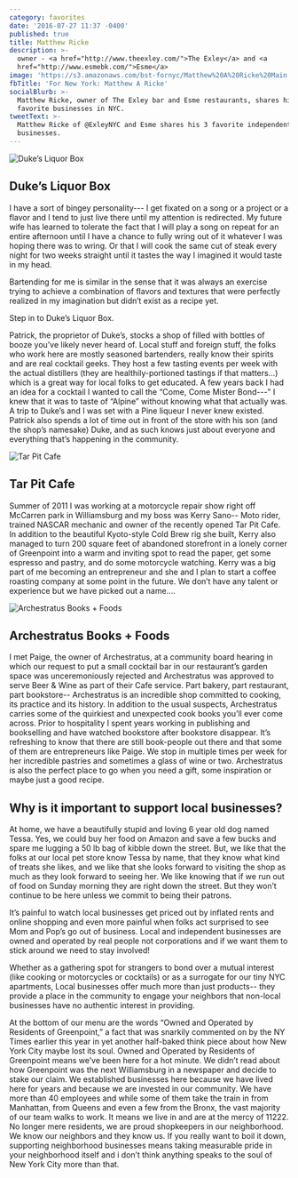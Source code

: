 ```yaml
---
category: favorites
date: '2016-07-27 11:37 -0400'
published: true
title: Matthew Ricke
description: >-
  owner - <a href="http://www.theexley.com/">The Exley</a> and <a
  href="http://www.esmebk.com/">Esme</a>
image: 'https://s3.amazonaws.com/bst-fornyc/Matthew%20A%20Ricke%20Main.jpg'
fbTitle: 'For New York: Matthew A Ricke'
socialBlurb: >-
  Matthew Ricke, owner of The Exley bar and Esme restaurants, shares his 3
  favorite businesses in NYC. 
tweetText: >-
  Matthew Ricke of @ExleyNYC and Esme shares his 3 favorite independent
  businesses.
---
```

![Duke’s Liquor Box](https://s3.amazonaws.com/bst-fornyc/Matthew%20A%20Ricke%20Main.jpg)
## Duke’s Liquor Box
I have a sort of bingey personality--- I get fixated on a song or a project or a flavor and I tend to just live there until my attention is redirected. My future wife has learned to tolerate the fact that I will play a song on repeat for an entire afternoon until I have a chance to fully wring out of it whatever I was hoping there was to wring. Or that I will cook the same cut of steak every night for two weeks straight until it tastes the way I imagined it would taste in my head. 

Bartending for me is similar in the sense that it was always an exercise trying to achieve a combination of flavors and textures that were perfectly realized in my imagination but didn’t exist as a recipe yet.

Step in to Duke’s Liquor Box.

Patrick, the proprietor of Duke’s, stocks a shop of filled with bottles of booze you’ve likely never heard of. Local stuff and foreign stuff, the folks who work here are mostly seasoned bartenders, really know their spirits and are real cocktail geeks. They host a few tasting events per week with the actual distillers (they are healthily-portioned tastings if that matters...) which is a great way for local folks to get educated. A few years back I had an idea for a cocktail I wanted to call the “Come, Come Mister Bond---” I knew that it was to taste of “Alpine” without knowing what that actually was. A trip to Duke’s and I was set with a Pine liqueur I never knew existed. Patrick also spends a lot of time out in front of the store with his son (and the shop’s namesake) Duke, and as such knows just about everyone and everything that’s happening in the community.

![Tar Pit Cafe](https://s3.amazonaws.com/bst-fornyc/Matthew%20A%20Ricke%20Tar%20Pit.jpg)
## Tar Pit Cafe
Summer of 2011 I was working at a motorcycle repair show right off McCarren park in Williamsburg and my boss was Kerry Sano-- Moto rider, trained NASCAR mechanic and owner of the recently opened Tar Pit Cafe. In addition to the beautiful Kyoto-style Cold Brew rig she built, Kerry also managed to turn 200 square feet of abandoned storefront in a lonely corner of Greenpoint into a warm and inviting spot to read the paper, get some espresso and pastry, and do some motorcycle watching.  Kerry was a big part of me becoming an entrepreneur and she and I plan to start a coffee roasting company at some point in the future. We don’t have any talent or experience but we have picked out a name….

![Archestratus Books + Foods](https://s3.amazonaws.com/bst-fornyc/Matthew%20A%20Ricke%20Archestratus.jpg)
## Archestratus Books + Foods
I met Paige, the owner of Archestratus, at a community board hearing in which our request to put a small cocktail bar in our restaurant’s garden space was unceremoniously rejected and Archestratus was approved to serve Beer & Wine as part of their Cafe service. Part bakery, part restaurant, part bookstore-- Archestratus is an incredible shop committed to cooking, its practice and its history. In addition to the usual suspects, Archestratus carries some of the quirkiest and unexpected cook books you’ll ever come across. Prior to hospitality I spent years working in publishing and bookselling and have watched bookstore after bookstore disappear. It’s refreshing to know that there are still book-people out there and that some of them are entrepreneurs like Paige. We stop in multiple times per week for her incredible pastries and sometimes a glass of wine or two.  Archestratus is also the perfect place to go when you need a gift, some inspiration or maybe just a good recipe. 

## Why is it important to support local businesses?
At home, we have a beautifully stupid and loving 6 year old dog named Tessa. Yes, we could buy her food on Amazon and save a few bucks and spare me lugging a 50 lb bag of kibble down the street. But, we like that the folks at our local pet store know Tessa by name, that they know what kind of treats she likes, and we like that she looks forward to visiting the shop as much as they look forward to seeing her. We like knowing that if we run out of food on Sunday morning they are right down the street. But they won’t continue to be here unless we commit to being their patrons.

It’s painful to watch local businesses get priced out by inflated rents and online shopping and even more painful when folks act surprised to see Mom and Pop’s go out of business. Local and independent businesses are owned and operated by real people not corporations and if we want them to stick around we need to stay involved! 

Whether as a gathering spot for strangers to bond over a mutual interest (like cooking or motorcycles or cocktails) or as a surrogate for our tiny NYC apartments, Local businesses offer much more than just products-- they provide a place in the community to engage your neighbors that non-local businesses have no authentic interest in providing. 

At the bottom of our menu are the words “Owned and Operated by Residents of Greenpoint,” a fact that was snarkily commented on by the NY Times earlier this year in yet another half-baked think piece about how New York City maybe lost its soul. Owned and Operated by Residents of Greenpoint means we’ve been here for a hot minute. We didn’t read about how Greenpoint was the next Williamsburg in a newspaper and decide to stake our claim.  We established businesses here because we have lived here for years and because we are invested in our community. We have more than 40 employees and while some of them take the train in from Manhattan, from Queens and even a few from the Bronx, the vast majority of our team walks to work. It means we live in and are at the mercy of 11222. No longer mere residents, we are proud shopkeepers in our neighborhood. We know our neighbors and they know us. If you really want to boil it down, supporting neighborhood businesses means taking measurable pride in your neighborhood itself and i don’t think anything speaks to the soul of New York City more than that.
